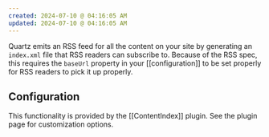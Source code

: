```yaml
---
created: 2024-07-10 @ 04:16:05 AM
updated: 2024-07-10 @ 04:16:05 AM
---
```

Quartz emits an RSS feed for all the content on your site by generating an `index.xml` file that RSS readers can subscribe to. Because of the RSS spec, this requires the `baseUrl` property in your [[configuration]] to be set properly for RSS readers to pick it up properly.

## Configuration

This functionality is provided by the [[ContentIndex]] plugin. See the plugin page for customization options.
